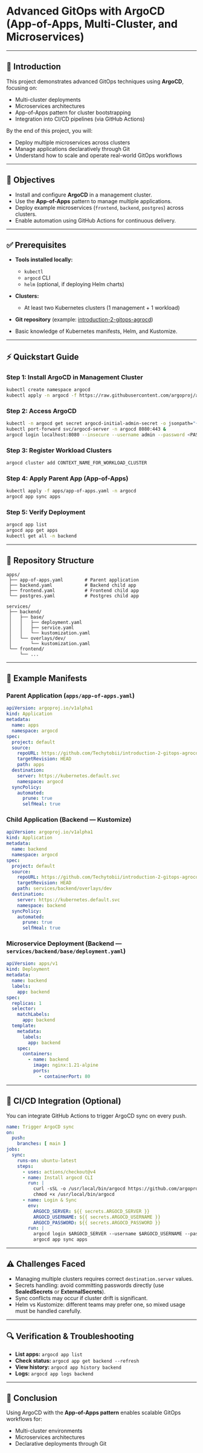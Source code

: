 # Advanced GitOps with ArgoCD (App-of-Apps, Multi-Cluster, and Microservices)

---

## 📖 Introduction

This project demonstrates advanced GitOps techniques using **ArgoCD**, focusing on:

* Multi-cluster deployments
* Microservices architectures
* App-of-Apps pattern for cluster bootstrapping
* Integration into CI/CD pipelines (via GitHub Actions)

By the end of this project, you will:

* Deploy multiple microservices across clusters
* Manage applications declaratively through Git
* Understand how to scale and operate real-world GitOps workflows

---

## 🎯 Objectives

* Install and configure **ArgoCD** in a management cluster.
* Use the **App-of-Apps** pattern to manage multiple applications.
* Deploy example microservices (`frontend`, `backend`, `postgres`) across clusters.
* Enable automation using GitHub Actions for continuous delivery.

---

## ✅ Prerequisites

* **Tools installed locally:**

  * `kubectl`
  * `argocd` CLI
  * `helm` (optional, if deploying Helm charts)
* **Clusters:**

  * At least two Kubernetes clusters (1 management + 1 workload)
* **Git repository** (example: [introduction-2-gitops-agrocd](https://github.com/Techytobii/introduction-2-gitops-agrocd.git))
* Basic knowledge of Kubernetes manifests, Helm, and Kustomize.

---

## ⚡ Quickstart Guide

### Step 1: Install ArgoCD in Management Cluster

```bash
kubectl create namespace argocd
kubectl apply -n argocd -f https://raw.githubusercontent.com/argoproj/argo-cd/stable/manifests/install.yaml
```

### Step 2: Access ArgoCD

```bash
kubectl -n argocd get secret argocd-initial-admin-secret -o jsonpath="{.data.password}" | base64 -d; echo
kubectl port-forward svc/argocd-server -n argocd 8080:443 &
argocd login localhost:8080 --insecure --username admin --password <PASTE_PASSWORD>
```

### Step 3: Register Workload Clusters

```bash
argocd cluster add CONTEXT_NAME_FOR_WORKLOAD_CLUSTER
```

### Step 4: Apply Parent App (App-of-Apps)

```bash
kubectl apply -f apps/app-of-apps.yaml -n argocd
argocd app sync apps
```

### Step 5: Verify Deployment

```bash
argocd app list
argocd app get apps
kubectl get all -n backend
```

---

## 📂 Repository Structure

```
apps/
 ├── app-of-apps.yaml        # Parent application
 ├── backend.yaml            # Backend child app
 ├── frontend.yaml           # Frontend child app
 └── postgres.yaml           # Postgres child app

services/
 ├── backend/
 │   ├── base/
 │   │   ├── deployment.yaml
 │   │   ├── service.yaml
 │   │   └── kustomization.yaml
 │   └── overlays/dev/
 │       └── kustomization.yaml
 └── frontend/
     └── ...
```

---

## 📝 Example Manifests

### Parent Application (`apps/app-of-apps.yaml`)

```yaml
apiVersion: argoproj.io/v1alpha1
kind: Application
metadata:
  name: apps
  namespace: argocd
spec:
  project: default
  source:
    repoURL: https://github.com/Techytobii/introduction-2-gitops-agrocd.git
    targetRevision: HEAD
    path: apps
  destination:
    server: https://kubernetes.default.svc
    namespace: argocd
  syncPolicy:
    automated:
      prune: true
      selfHeal: true
```

### Child Application (Backend — Kustomize)

```yaml
apiVersion: argoproj.io/v1alpha1
kind: Application
metadata:
  name: backend
  namespace: argocd
spec:
  project: default
  source:
    repoURL: https://github.com/Techytobii/introduction-2-gitops-agrocd.git
    targetRevision: HEAD
    path: services/backend/overlays/dev
  destination:
    server: https://kubernetes.default.svc
    namespace: backend
  syncPolicy:
    automated:
      prune: true
      selfHeal: true
```

### Microservice Deployment (Backend — `services/backend/base/deployment.yaml`)

```yaml
apiVersion: apps/v1
kind: Deployment
metadata:
  name: backend
  labels:
    app: backend
spec:
  replicas: 1
  selector:
    matchLabels:
      app: backend
  template:
    metadata:
      labels:
        app: backend
    spec:
      containers:
        - name: backend
          image: nginx:1.21-alpine
          ports:
            - containerPort: 80
```

---

## 🔄 CI/CD Integration (Optional)

You can integrate GitHub Actions to trigger ArgoCD sync on every push.

```yaml
name: Trigger ArgoCD sync
on:
  push:
    branches: [ main ]
jobs:
  sync:
    runs-on: ubuntu-latest
    steps:
      - uses: actions/checkout@v4
      - name: Install argocd CLI
        run: |
          curl -sSL -o /usr/local/bin/argocd https://github.com/argoproj/argo-cd/releases/latest/download/argocd-linux-amd64
          chmod +x /usr/local/bin/argocd
      - name: Login & Sync
        env:
          ARGOCD_SERVER: ${{ secrets.ARGOCD_SERVER }}
          ARGOCD_USERNAME: ${{ secrets.ARGOCD_USERNAME }}
          ARGOCD_PASSWORD: ${{ secrets.ARGOCD_PASSWORD }}
        run: |
          argocd login $ARGOCD_SERVER --username $ARGOCD_USERNAME --password $ARGOCD_PASSWORD --insecure
          argocd app sync apps
```

---

## ⚠️ Challenges Faced

* Managing multiple clusters requires correct `destination.server` values.
* Secrets handling: avoid committing passwords directly (use **SealedSecrets** or **ExternalSecrets**).
* Sync conflicts may occur if cluster drift is significant.
* Helm vs Kustomize: different teams may prefer one, so mixed usage must be handled carefully.

---

## 🔍 Verification & Troubleshooting

* **List apps:** `argocd app list`
* **Check status:** `argocd app get backend --refresh`
* **View history:** `argocd app history backend`
* **Logs:** `argocd app logs backend`

---

## 🚀 Conclusion

Using ArgoCD with the **App-of-Apps pattern** enables scalable GitOps workflows for:

* Multi-cluster environments
* Microservices architectures
* Declarative deployments through Git
